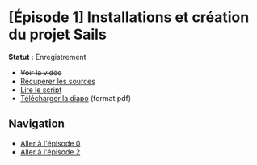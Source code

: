 # [Épisode 1] Installations et création du projet Sails

**Statut :** Enregistrement

* ~~Voir la vidéo~~
* [Récuperer les sources](./src)
* [Lire le script](./SCRIPT.md#Épisode-1-installations-et-création-du-projet-sails)
* [Télécharger la diapo](./SailsToDoApp-Ep1.pdf) (format pdf)

## Navigation

* [Aller à l'épisode 0](../Ep0#Épisode-0-présentation)
* [Aller à l'épisode 2](../Ep2#Épisode-2-création-d-une-ressource)